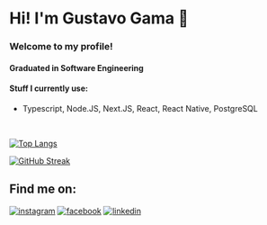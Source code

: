 # Hi! I'm Gustavo Gama 👋

### Welcome to my profile! 


#### Graduated in Software Engineering



#### Stuff I currently use:


- Typescript, Node.JS, Next.JS, React, React Native, PostgreSQL
  

<br>

<!-- ![Gustavo's GitHub stats](https://github-readme-stats.vercel.app/api?username=gustavogamasa&show_icons=true&theme=tokyonight) -->
[![Top Langs](https://github-readme-stats.vercel.app/api/top-langs/?username=gustavogamasa)](https://github.com/anuraghazra/github-readme-stats)

[![GitHub Streak](https://streak-stats.demolab.com/?user=gustavogamasa)](https://git.io/streak-stats)



## Find me on:

[![instagram](https://img.shields.io/badge/Instagram-E4405F?style=for-the-badge&logo=instagram&logoColor=white)](https://www.instagram.com/gu.gama/)
[![facebook](https://img.shields.io/badge/Facebook-1877F2?style=for-the-badge&logo=facebook&logoColor=white
)](https://www.facebook.com/gustavo.gama.96199344/)
[![linkedin](https://img.shields.io/badge/LinkedIn-0077B5?style=for-the-badge&logo=linkedin&logoColor=white
)]([[www.linkedin.com/in/ggsamaral](https://br.linkedin.com/in/ggsamaral?trk=profile-badge)](https://br.linkedin.com/in/ggsamaral?trk=public-profile-badge-profile-badge-view-profile-cta))


